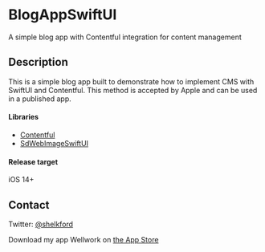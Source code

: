 # BlogAppSwiftUI
A simple blog app with Contentful integration for content management



## Description
This is a simple blog app built to demonstrate how to implement CMS with SwiftUI and Contentful. This method is accepted by Apple and can be used in a published app.

#### Libraries
- [Contentful](https://github.com/contentful/contentful.swift/)
- [SdWebImageSwiftUI](https://github.com/SDWebImage/SDWebImageSwiftUI)

#### Release target
iOS 14+

## Contact
Twitter: [@shelkford](https://twitter.com/shelkford)

Download my app Wellwork on [the App Store](https://apps.apple.com/us/app/wellwork-mindful-productivity/id1537640654)

